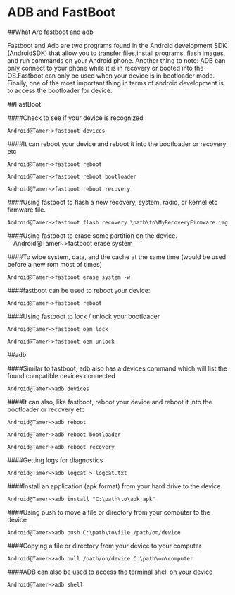 # ADB and FastBoot

##What Are fastboot and adb

Fastboot and Adb are two programs found in the Android development SDK (AndroidSDK) that allow you to transfer files,install programs, 
flash images, and run commands on your Android phone. Another thing to note: ADB can only connect to your phone while it is
in recovery or booted into the OS.Fastboot can only be used when your device is in bootloader mode. 
Finally, one of the most important thing in terms of android development is to access the bootloader for device.

##FastBoot

####Check to see if your device is recognized 


```Android@Tamer~>fastboot devices```


####It can reboot your device and reboot it into the bootloader or recovery etc

```Android@Tamer~>fastboot reboot```


```Android@Tamer~>fastboot reboot bootloader```


```Android@Tamer~>fastboot reboot recovery```


####Using fastboot to flash a new recovery, system, radio, or kernel etc firmware file. 

```Android@Tamer~>fastboot flash recovery \path\to\MyRecoveryFirmware.img```

####Using fastboot to erase some partition on the device.
```Android@Tamer~>fastboot erase system`````

####To wipe system, data, and the cache at the same time (would be used before a new rom most of times)

```Android@Tamer~>fastboot erase system -w```

####fastboot can be used to reboot your device:

```Android@Tamer~>fastboot reboot```

####Using fastboot to lock / unlock your bootloader

```Android@Tamer~>fastboot oem lock```


```Android@Tamer~>fastboot oem unlock```

##adb

####Similar to fastboot, adb also has a devices command which will list the found compatible devices connected

```Android@Tamer~>adb devices```

####It can also, like fastboot, reboot your device and reboot it into the bootloader or recovery etc

```Android@Tamer~>adb reboot```


```Android@Tamer~>adb reboot bootloader```


```Android@Tamer~>adb reboot recovery```

####Getting logs for diagnostics

```Android@Tamer~>adb logcat > logcat.txt```

####Install an application (apk format) from your hard drive to the device

```Android@Tamer~>adb install "C:\path\to\apk.apk"```

####Using push to move a file or directory from your computer to the device

```Android@Tamer~>adb push C:\path\to\file /path/on/device```

####Copying a file or directory from your device to your computer

```Android@Tamer~>adb pull /path/on/device C:\path\on\computer```

####ADB can also be used to access the terminal shell on your device

```Android@Tamer~>adb shell```
